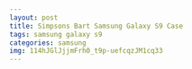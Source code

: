 ```yaml
---
layout: post
title: Simpsons Bart Samsung Galaxy S9 Case
tags: samsung galaxy s9
categories: samsung
img: 114hJGlJjjmFrh0_t9p-uefcqzJM1cq33
---
```

